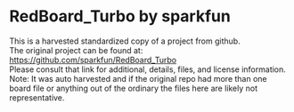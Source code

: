 
# RedBoard_Turbo by sparkfun  
This is a harvested standardized copy of a project from github.  
The original project can be found at:  
https://github.com/sparkfun/RedBoard_Turbo  
Please consult that link for additional, details, files, and license information.  
Note: It was auto harvested and if the original repo had more than one board file or anything out of the ordinary the files here are likely not representative.  
    